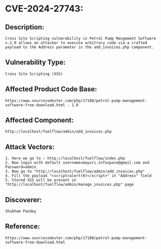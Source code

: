 # CVE-2024-27743:

## Description:
```Cross Site Scripting vulnerability in Petrol Pump Mangement Software v.1.0 allows an attacker to execute arbitrary code via a crafted payload to the Address parameter in the add_invoices.php component.```

## Vulnerability Type:
```Cross Site Scripting (XSS)```

## Affected Product Code Base:
```https://www.sourcecodester.com/php/17180/petrol-pump-management-software-free-download.html - 1.0```

## Affected Component:
```http://localhost/fuelflow/admin/add_invoices.php```

## Attack Vectors:
```
1. Here we go to : http://localhost/fuelflow/index.php
2. Now login with default username=mayuri.infospace@gmail.com and Password=admin
3. Now go to "http://localhost/fuelflow/admin/add_invoices.php"
4. Fill the payload "<script>alert(0)</script>" in "Address" field
5. Stored XSS will be present in "http://localhost/fuelflow/admin/manage_invoices.php" page
```

## Discoverer:
```Shubham Pandey```

## Reference:
```
https://www.sourcecodester.com/php/17180/petrol-pump-management-software-free-download.html
```